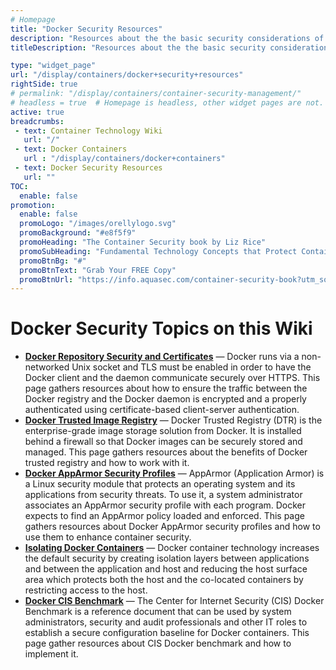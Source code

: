 ```yaml
---
# Homepage
title: "Docker Security Resources"
description: "Resources about the the basic security considerations of running an application within a Docker container, including Docker security best practices, Docker trusted images, isolating Docker containers and more."
titleDescription: "Resources about the the basic security considerations of running an application within a <a href='/display/containers/docker+containers'>Docker container</a>, including <a href='https://blog.aquasec.com/docker-security-best-practices' class='external-link' target='_blank'>Docker security</a> best practices, Docker trusted images, isolating Docker containers and more." 

type: "widget_page"
url: "/display/containers/docker+security+resources" 
rightSide: true 
# permalink: "/display/containers/container-security-management/"
# headless = true  # Homepage is headless, other widget pages are not.
active: true
breadcrumbs:
 - text: Container Technology Wiki
   url: "/"
 - text: Docker Containers
   url : "/display/containers/docker+containers"
 - text: Docker Security Resources
   url: ""
TOC: 
  enable: false
promotion:
  enable: false
  promoLogo: "/images/orellylogo.svg"
  promoBackground: "#e8f5f9"
  promoHeading: "The Container Security book by Liz Rice"
  promoSubHeading: "Fundamental Technology Concepts that Protect Containerized Applications"
  promoBtnBg: "#"
  promoBtnText: "Grab Your FREE Copy"
  promoBtnUrl: "https://info.aquasec.com/container-security-book?utm_source=wiki"
---
```


#  Docker Security Topics on this Wiki

- **[Docker Repository Security and Certificates](/display/containers/docker+repository+security+and+certificates)**  — Docker runs via a non-networked Unix socket and TLS must be enabled in order to have the Docker client and the daemon communicate securely over HTTPS. This page gathers resources about how to ensure the traffic between the Docker registry and the Docker daemon is encrypted and a properly authenticated using certificate-based client-server authentication.
- **[Docker Trusted Image Registry](/display/containers/docker+trusted+image+registry)**  — Docker Trusted Registry (DTR) is the enterprise-grade image storage solution from Docker. It is installed behind a firewall so that Docker images can be securely stored and managed. This page gathers resources about the benefits of Docker trusted registry and how to work with it.
- **[Docker AppArmor Security Profiles](/display/containers/docker+apparmor+security+profiles)**  — AppArmor (Application Armor) is a Linux security module that protects an operating system and its applications from security threats. To use it, a system administrator associates an AppArmor security profile with each program. Docker expects to find an AppArmor policy loaded and enforced. This page gathers resources about Docker AppArmor security profiles and how to use them to enhance container security.
- **[Isolating Docker Containers](/display/containers/isolating+docker+containers)**  — Docker container technology increases the default security by creating isolation layers between applications and between the application and host and reducing the host surface area which protects both the host and the co-located containers by restricting access to the host.
- **[Docker CIS Benchmark](/display/containers/docker+cis+benchmark)**  — The Center for Internet Security (CIS) Docker Benchmark is a reference document that can be used by system administrators, security and audit professionals and other IT roles to establish a secure configuration baseline for Docker containers. This page gather resources about CIS Docker benchmark and how to implement it.
